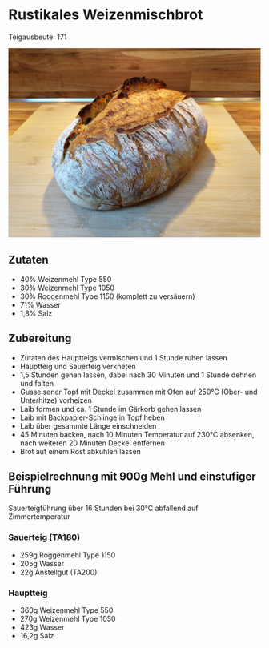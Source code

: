 # Rustikales Weizenmischbrot
Teigausbeute: 171

![Rustikales Weizenmischbrot](/pictures/Rustikales_Weizenmischbrot.jpg)

## Zutaten
* 40% Weizenmehl Type 550
* 30% Weizenmehl Type 1050
* 30% Roggenmehl Type 1150 (komplett zu versäuern)
* 71% Wasser
* 1,8% Salz

## Zubereitung
* Zutaten des Hauptteigs vermischen und 1 Stunde ruhen lassen
* Hauptteig und Sauerteig verkneten
* 1,5 Stunden gehen lassen, dabei nach 30 Minuten und 1 Stunde dehnen und falten
* Gusseisener Topf mit Deckel zusammen mit Ofen auf 250°C (Ober- und Unterhitze) vorheizen
* Laib formen und ca. 1 Stunde im Gärkorb gehen lassen
* Laib mit Backpapier-Schlinge in Topf heben
* Laib über gesammte Länge einschneiden
* 45 Minuten backen, nach 10 Minuten Temperatur auf 230°C absenken, nach weiteren 20 Minuten Deckel entfernen
* Brot auf einem Rost abkühlen lassen

## Beispielrechnung mit 900g Mehl und einstufiger Führung
Sauerteigführung über 16 Stunden bei 30°C abfallend auf Zimmertemperatur

### Sauerteig (TA180)
* 259g Roggenmehl Type 1150
* 205g Wasser
* 22g Anstellgut (TA200)

### Hauptteig
* 360g Weizenmehl Type 550
* 270g Weizenmehl Type 1050
* 423g Wasser
* 16,2g Salz
